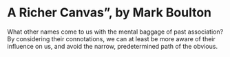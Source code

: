

# A Richer Canvas”, by Mark Boulton

What other names come to us with the mental baggage of past association? By considering their connotations, we
can at least be more aware of their influence on us, and avoid the narrow, predetermined path of the obvious.


